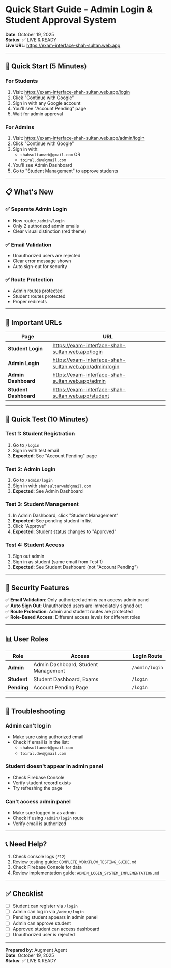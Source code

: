 # Quick Start Guide - Admin Login & Student Approval System

**Date**: October 19, 2025  
**Status**: ✅ LIVE & READY  
**Live URL**: https://exam-interface-shah-sultan.web.app

---

## 🚀 Quick Start (5 Minutes)

### For Students
1. Visit: https://exam-interface-shah-sultan.web.app/login
2. Click "Continue with Google"
3. Sign in with any Google account
4. You'll see "Account Pending" page
5. Wait for admin approval

### For Admins
1. Visit: https://exam-interface-shah-sultan.web.app/admin/login
2. Click "Continue with Google"
3. Sign in with:
   - `shahsultanweb@gmail.com` OR
   - `toiral.dev@gmail.com`
4. You'll see Admin Dashboard
5. Go to "Student Management" to approve students

---

## 📋 What's New

### ✅ Separate Admin Login
- New route: `/admin/login`
- Only 2 authorized admin emails
- Clear visual distinction (red theme)

### ✅ Email Validation
- Unauthorized users are rejected
- Clear error message shown
- Auto sign-out for security

### ✅ Route Protection
- Admin routes protected
- Student routes protected
- Proper redirects

---

## 🔗 Important URLs

| Page | URL |
|------|-----|
| **Student Login** | https://exam-interface-shah-sultan.web.app/login |
| **Admin Login** | https://exam-interface-shah-sultan.web.app/admin/login |
| **Admin Dashboard** | https://exam-interface-shah-sultan.web.app/admin |
| **Student Dashboard** | https://exam-interface-shah-sultan.web.app/student |

---

## 🧪 Quick Test (10 Minutes)

### Test 1: Student Registration
1. Go to `/login`
2. Sign in with test email
3. **Expected**: See "Account Pending" page

### Test 2: Admin Login
1. Go to `/admin/login`
2. Sign in with `shahsultanweb@gmail.com`
3. **Expected**: See Admin Dashboard

### Test 3: Student Management
1. In Admin Dashboard, click "Student Management"
2. **Expected**: See pending student in list
3. Click "Approve"
4. **Expected**: Student status changes to "Approved"

### Test 4: Student Access
1. Sign out admin
2. Sign in as student (same email from Test 1)
3. **Expected**: See Student Dashboard (not "Account Pending")

---

## 🔐 Security Features

✅ **Email Validation**: Only authorized admins can access admin panel  
✅ **Auto Sign Out**: Unauthorized users are immediately signed out  
✅ **Route Protection**: Admin and student routes are protected  
✅ **Role-Based Access**: Different access levels for different roles  

---

## 📊 User Roles

| Role | Access | Login Route |
|------|--------|-------------|
| **Admin** | Admin Dashboard, Student Management | `/admin/login` |
| **Student** | Student Dashboard, Exams | `/login` |
| **Pending** | Account Pending Page | `/login` |

---

## 🐛 Troubleshooting

### Admin can't log in
- Make sure using authorized email
- Check if email is in the list:
  - `shahsultanweb@gmail.com`
  - `toiral.dev@gmail.com`

### Student doesn't appear in admin panel
- Check Firebase Console
- Verify student record exists
- Try refreshing the page

### Can't access admin panel
- Make sure logged in as admin
- Check if using `/admin/login` route
- Verify email is authorized

---

## 📞 Need Help?

1. Check console logs (`F12`)
2. Review testing guide: `COMPLETE_WORKFLOW_TESTING_GUIDE.md`
3. Check Firebase Console for data
4. Review implementation guide: `ADMIN_LOGIN_SYSTEM_IMPLEMENTATION.md`

---

## ✅ Checklist

- [ ] Student can register via `/login`
- [ ] Admin can log in via `/admin/login`
- [ ] Pending student appears in admin panel
- [ ] Admin can approve student
- [ ] Approved student can access dashboard
- [ ] Unauthorized user is rejected

---

**Prepared by**: Augment Agent  
**Date**: October 19, 2025  
**Status**: ✅ LIVE & READY

